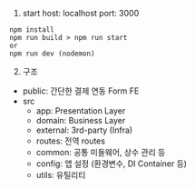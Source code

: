 1. start
host: localhost port: 3000

```
npm install
npm run build > npm run start
or
npm run dev (nodemon)
```

2. 구조
 - public: 간단한 결제 연동 Form FE
 - src
   - app: Presentation Layer
   - domain: Business Layer
   - external: 3rd-party (Infra)
   - routes: 전역 routes
   - common: 공통 미들웨어, 상수 관리 등
   - config: 앱 설정 (환경변수, DI Container 등)
   - utils: 유틸리티
